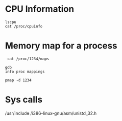 # CPU Information

```
lscpu
cat /proc/cpuinfo
```

# Memory map for a process
```
 cat /proc/1234/maps
```

```
gdb
info proc mappings
```

```
pmap -d 1234
```

# Sys calls

/usr/include /i386-linux-gnu/asm/unistd_32.h
